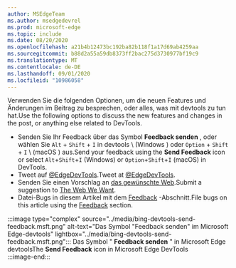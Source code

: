 ```yaml
---
author: MSEdgeTeam
ms.author: msedgedevrel
ms.prod: microsoft-edge
ms.topic: include
ms.date: 08/20/2020
ms.openlocfilehash: a21b4b12473bc192ba82b118f1a17d69ab4259aa
ms.sourcegitcommit: b88d2a55a59db8373ff2bac275d3730977bf19c9
ms.translationtype: MT
ms.contentlocale: de-DE
ms.lasthandoff: 09/01/2020
ms.locfileid: "10986058"
---
```

<span data-ttu-id="7c24b-101">Verwenden Sie die folgenden Optionen, um die neuen Features und Änderungen im Beitrag zu besprechen, oder alles, was mit devtools zu tun hat.</span><span class="sxs-lookup"><span data-stu-id="7c24b-101">Use the following options to discuss the new features and changes in the post, or anything else related to DevTools.</span></span>  

*   <span data-ttu-id="7c24b-102">Senden Sie Ihr Feedback über das Symbol **Feedback senden** , oder wählen Sie `Alt` + `Shift` + `I` in devtools \ (Windows \) oder `Option` + `Shift` + `I` \ (macOS \) aus.</span><span class="sxs-lookup"><span data-stu-id="7c24b-102">Send your feedback using the **Send Feedback** icon or select `Alt`+`Shift`+`I` \(Windows\) or `Option`+`Shift`+`I` \(macOS\) in DevTools.</span></span>  
*   <span data-ttu-id="7c24b-103">Tweet auf [@EdgeDevTools][PostTweetEdgeDevTools].</span><span class="sxs-lookup"><span data-stu-id="7c24b-103">Tweet at [@EdgeDevTools][PostTweetEdgeDevTools].</span></span>  
*   <span data-ttu-id="7c24b-104">Senden Sie einen Vorschlag an [das gewünschte Web][TheWebWeWant].</span><span class="sxs-lookup"><span data-stu-id="7c24b-104">Submit a suggestion to [The Web We Want][TheWebWeWant].</span></span>  
*   <span data-ttu-id="7c24b-105">Datei-Bugs in diesem Artikel mit dem [Feedback](#feedback) -Abschnitt.</span><span class="sxs-lookup"><span data-stu-id="7c24b-105">File bugs on this article using the [Feedback](#feedback) section.</span></span>  

:::image type="complex" source="../media/bing-devtools-send-feedback.msft.png" alt-text="Das Symbol "Feedback senden" im Microsoft Edge-devtools" lightbox="../media/bing-devtools-send-feedback.msft.png":::
   <span data-ttu-id="7c24b-107">Das Symbol " **Feedback senden** " in Microsoft Edge devtools</span><span class="sxs-lookup"><span data-stu-id="7c24b-107">The **Send Feedback** icon in Microsoft Edge DevTools</span></span>  
:::image-end:::  

<!-- links -->  

[PostTweetEdgeDevTools]: https://twitter.com/intent/tweet?text=@EdgeDevTools "@EdgeDevTools | Einen Tweet Posten"  

[EdgeDevToolsTwitterAccount]: https://twitter.com/EdgeDevTools "@EdgeDevTools Twitter-Konto"  

[GitHubMicrosoftDocsEdgeDeveloperNewIssue]: https://github.com/MicrosoftDocs/edge-developer/issues/new?title=[DevTools%20Docs%20Feedback] "Neues Problem-MicrosoftDocs/Edge-Developer-GitHub"  

[TheWebWeWant]: https://webwewant.fyi "Das gewünschte Web"  

